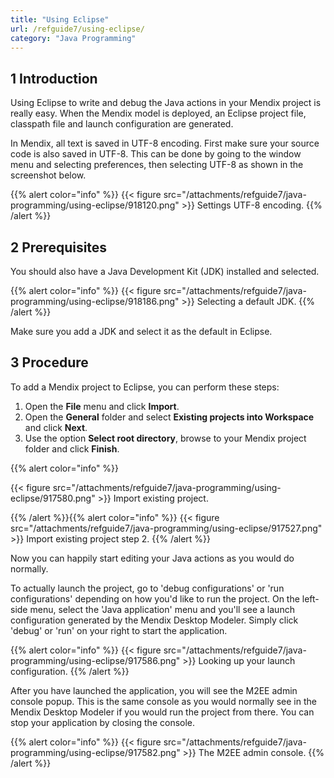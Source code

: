 ```yaml
---
title: "Using Eclipse"
url: /refguide7/using-eclipse/
category: "Java Programming"
---
```


## 1 Introduction

Using Eclipse to write and debug the Java actions in your Mendix project is really easy. When the Mendix model is deployed, an Eclipse project file, classpath file and launch configuration are generated.

In Mendix, all text is saved in UTF-8 encoding. First make sure your source code is also saved in UTF-8\. This can be done by going to the window menu and selecting preferences, then selecting UTF-8 as shown in the screenshot below.

{{% alert color="info" %}}
{{< figure src="/attachments/refguide7/java-programming/using-eclipse/918120.png" >}}
Settings UTF-8 encoding.
{{% /alert %}}

## 2 Prerequisites

You should also have a Java Development Kit (JDK) installed and selected.

{{% alert color="info" %}}
{{< figure src="/attachments/refguide7/java-programming/using-eclipse/918186.png" >}}
Selecting a default JDK.
{{% /alert %}}

Make sure you add a JDK and select it as the default in Eclipse.

## 3 Procedure

To add a Mendix project to Eclipse, you can perform these steps:

1. Open the **File** menu and click **Import**.
2. Open the **General** folder and select **Existing projects into Workspace** and click **Next**.
3. Use the option **Select root directory**, browse to your Mendix project folder and click **Finish**.

{{% alert color="info" %}}

{{< figure src="/attachments/refguide7/java-programming/using-eclipse/917580.png" >}}
Import existing project.

{{% /alert %}}{{% alert color="info" %}}
{{< figure src="/attachments/refguide7/java-programming/using-eclipse/917527.png" >}}
Import existing project step 2.
{{% /alert %}}

Now you can happily start editing your Java actions as you would do normally.

To actually launch the project, go to 'debug configurations' or 'run configurations' depending on how you'd like to run the project. On the left-side menu, select the 'Java application' menu and you'll see a launch configuration generated by the Mendix Desktop Modeler. Simply click 'debug' or 'run' on your right to start the application.

{{% alert color="info" %}}
{{< figure src="/attachments/refguide7/java-programming/using-eclipse/917586.png" >}}
Looking up your launch configuration.
{{% /alert %}}

After you have launched the application, you will see the M2EE admin console popup. This is the same console as you would normally see in the Mendix Desktop Modeler if you would run the project from there. You can stop your application by closing the console.

{{% alert color="info" %}}
{{< figure src="/attachments/refguide7/java-programming/using-eclipse/917582.png" >}}
The M2EE admin console.
{{% /alert %}}
